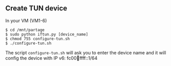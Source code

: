 

## Create TUN device

In your VM (VM1-6)

~~~~
$ cd /mnt/partage
$ sudo python iftun.py [device_name]
$ chmod 755 configure-tun.sh
$ ./configure-tun.sh
~~~~

The script `configure-tun.sh` will ask you to enter the device name and it will config the device with
IP v6: fc00:1234:ffff::1/64